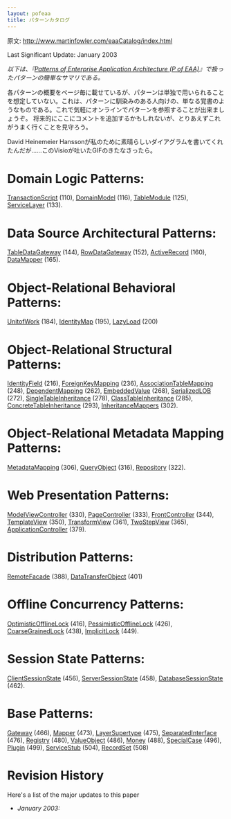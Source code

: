 ```yaml
---
layout: pofeaa
title: パターンカタログ
---
```


原文: http://www.martinfowler.com/eaaCatalog/index.html

Last Significant Update: January 2003

*以下は、『[Patterns of Enterprise Application Architecture (P of EAA)](http://www.martinfowler.com/books.html#eaa)』で扱ったパターンの簡単なサマリである。*

各パターンの概要をページ毎に載せているが、パターンは単独で用いられることを想定していない。これは、パターンに馴染みのある人向けの、単なる覚書のようなものである。これで気軽にオンラインでパターンを参照することが出来ましょうぞ。
将来的にここにコメントを追加するかもしれないが、とりあえずこれがうまく行くことを見守ろう。

David Heinemeier Hanssonが私のために素晴らしいダイアグラムを書いてくれたんだが……このVisioが吐いたGIFのきたなさったら。

# Domain Logic Patterns:
[TransactionScript](../TransactionScript) (110), [DomainModel](../DomainModel) (116), [TableModule](../TableModule) (125), [ServiceLayer](../ServiceLayer) (133).

# Data Source Architectural Patterns:
[TableDataGateway](../TableDataGateway) (144), [RowDataGateway](../RowDataGateway) (152), [ActiveRecord](../ActiveRecord) (160), [DataMapper](../DataMapper) (165).

# Object-Relational Behavioral Patterns:
[UnitofWork](../UnitofWork) (184), [IdentityMap](../IdentityMap) (195), [LazyLoad](../LazyLoad) (200)

# Object-Relational Structural Patterns:
[IdentityField](../IdentityField) (216), [ForeignKeyMapping](../ForeignKeyMapping) (236), [AssociationTableMapping](../AssociationTableMapping) (248), [DependentMapping](../DependentMapping) (262), [EmbeddedValue](../EmbeddedValue) (268), [SerializedLOB](../SerializedLOB) (272), [SingleTableInheritance](../SingleTableInheritance) (278), [ClassTableInheritance](../ClassTableInheritance) (285), [ConcreteTableInheritance](../ConcreteTableInheritance) (293), [InheritanceMappers](../InheritanceMappers) (302).

# Object-Relational Metadata Mapping Patterns:
[MetadataMapping](../MetadataMapping) (306), [QueryObject](../QueryObject) (316), [Repository](../Repository) (322).

# Web Presentation Patterns:
[ModelViewController](../ModelViewController) (330), [PageController](../PageController) (333), [FrontController](../FrontController) (344), [TemplateView](../TemplateView) (350), [TransformView](../TransformView) (361), [TwoStepView](../TwoStepView) (365), [ApplicationController](../ApplicationController) (379).

# Distribution Patterns:
[RemoteFacade](../RemoteFacade) (388), [DataTransferObject](../DataTransferObject) (401)

# Offline Concurrency Patterns:
[OptimisticOfflineLock](../OptimisticOfflineLock) (416), [PessimisticOfflineLock](../PessimisticOfflineLock) (426), [CoarseGrainedLock](../CoarseGrainedLock) (438), [ImplicitLock](../ImplicitLock) (449).

# Session State Patterns:
[ClientSessionState](../ClientSessionState) (456), [ServerSessionState](../ServerSessionState) (458), [DatabaseSessionState](../DatabaseSessionState) (462).

# Base Patterns:
[Gateway](../Gateway) (466), [Mapper](../Mapper) (473), [LayerSupertype](../LayerSupertype) (475), [SeparatedInterface](../SeparatedInterface) (476), [Registry](../Registry) (480), [ValueObject](../ValueObject) (486), [Money](../Money) (488), [SpecialCase](../SpecialCase) (496), [Plugin](../Plugin) (499), [ServiceStub](../ServiceStub) (504), [RecordSet](../RecordSet) (508)

# Revision History

Here's a list of the major updates to this paper

- *January 2003:*
